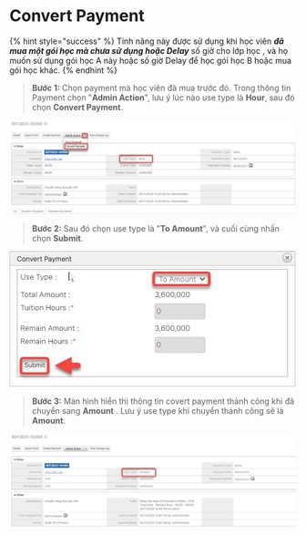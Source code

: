 # Convert Payment

{% hint style="success" %}
Tính năng này được sử dụng khi học viên _**đã mua một gói học mà chưa sử dụng hoặc Delay**_ số giờ cho lớp học , và họ muốn sử dụng gói học A này hoặc số giờ Delay để học gói học B hoặc mua gói học khác.
{% endhint %}

> **Bước 1:** Chọn payment mà học viên đã mua trước đó. Trong thông tin Payment chọn "**Admin Action**", lưu ý lúc nào use type là **Hour**, sau đó chọn **Convert Payment**.

![](<../../.gitbook/assets/delay3 (1).jpg>)

> **Bước 2:** Sau đó chọn use type là "**To Amount**", và cuối cùng nhấn chọn **Submit**.

![](<../../.gitbook/assets/delay4 (1).jpg>)

> **Bước 3:** Màn hình hiển thị thông tin covert payment thành công khi đã chuyển sang **Amount** . Lưu ý use type khi chuyển thành công sẽ là **Amount**.

![](<../../.gitbook/assets/delay5 (1).jpg>)
